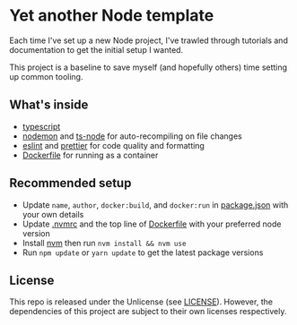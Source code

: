 # Yet another Node template

Each time I've set up a new Node project,
I've trawled through tutorials and documentation
to get the initial setup I wanted.

This project is a baseline to save myself
(and hopefully others) time setting up common tooling.

## What's inside

* [typescript](https://www.npmjs.com/package/typescript)
* [nodemon](https://www.npmjs.com/package/nodemon) and
  [ts-node](https://www.npmjs.com/package/ts-node)
  for auto-recompiling on file changes
* [eslint](https://www.npmjs.com/package/eslint) and
  [prettier](https://www.npmjs.com/package/prettier)
  for code quality and formatting
* [Dockerfile](./Dockerfile) for running as a container

## Recommended setup

* Update `name`, `author`, `docker:build`, and `docker:run` in [package.json](./package.json)
  with your own details
* Update [.nvmrc](./.nvmrc) and the top line of [Dockerfile](./Dockerfile)
  with your preferred node version
* Install [nvm](https://github.com/nvm-sh/nvm) then run `nvm install && nvm use`
* Run `npm update` or `yarn update` to get the latest package versions

## License

This repo is released under the Unlicense (see [LICENSE](./LICENSE)).
However, the dependencies of this project are subject to their own licenses respectively.
